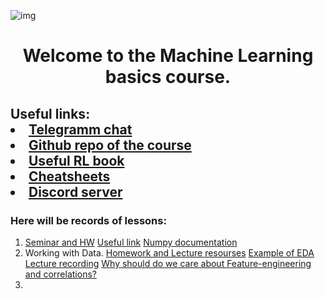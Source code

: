 ![img](https://media.giphy.com/media/oNJ3am00JCroA/giphy.gif)

<h1 align="center">Welcome to the Machine Learning basics course.</h1>

<h2 align="left">Useful links: <li><a href="https://t.me/learningMll">Telegramm chat</a></li>
<li><a href="https://github.com/FyodoRaev/Teaching-ML">Github repo of the course</a></li>
<li><a href="https://arxiv.org/abs/2201.09746">Useful RL book</a></li>
<li><a href ="https://stanford.edu/~shervine/teaching/">Cheatsheets</a></li>
<li><a href ="https://discord.gg/Hj4ub9v5jE">Discord server</a></li>
</h2>

### Here will be records of lessons:
1. [Seminar and HW](https://github.com/FyodoRaev/Teaching-ML) [Useful link](https://www.youtube.com/c/joshstarmer/videos) [Numpy documentation](https://numpy.org/doc/stable/index.html)
2. Working with Data. [Homework and Lecture resourses](https://github.com/FyodoRaev/Teaching-ML/tree/main/Data%20wrangling) [Example of EDA](https://www.kaggle.com/code/sdip28/pubg-exploratory-data-analysis-prediction/notebook) [Lecture recording](https://youtu.be/ayDEICCgzLQ) [Why should do we care about Feature-engineering and correlations?](explanation1.md)
3. 
